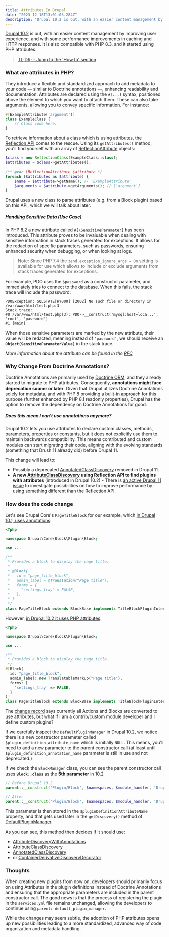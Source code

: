 ```yaml
---
title: Attributes In Drupal
date: "2023-12-18T13:01:03.284Z"
description: "Drupal 10.2 is out, with an easier content management by improving user experience, and with some performance improvements in caching and HTTP responses. It is also compatible with PHP 8.3, and it started using PHP attributes."
---
```


[Drupal 10.2](https://www.drupal.org/project/drupal/releases/10.2.0) is out, with an easier content management by improving user experience, and with some performance improvements in caching and HTTP responses. It is also compatible with PHP 8.3, and it started using PHP attributes.

> [TL;DR; - Jump to the 'How to' section](#how-does-the-code-change)

### What are attributes in PHP?

They introduce a flexible and standardized approach to add metadata to your code — similar to Doctrine annotations —, enhancing readability and documentation. Attributes are declared using the `#[...]` syntax, positioned above the element to which you want to attach them. These can also take arguments, allowing you to convey specific information. For instance:

```php
#[ExampleAttribute('argument')]
class ExampleClass {
    // Class code here.
}
```

To retrieve information about a class which is using attributes, the [Reflection API](https://www.php.net/manual/en/book.reflection.php) comes to the rescue. Using its `getAttributes()` method, you'll find yourself with an array of [ReflectionAttribute](https://www.php.net/manual/en/class.reflectionattribute.php) objects:

```php
$class = new ReflectionClass(ExampleClass::class);
$attributes = $class->getAttributes();

/** @var \ReflectionAttribute $attribute */
foreach ($attributes as $attribute) {
    $name = $attribute->getName(); // 'ExampleAttribute'
    $arguments = $attribute->getArguments(); // ['argument'] 
}
```

Drupal uses a new class to parse attributes (e.g. from a Block plugin) based on this API, which we will talk about later.

##### Handling Sensitive Data (Use Case)

In PHP 8.2 a new attribute called [`#[\SensitiveParameter]`](https://www.php.net/manual/en/class.sensitiveparameter.php) has been introduced. This attribute proves to be invaluable when dealing with sensitive information in stack traces generated for exceptions. It allows for the redaction of specific parameters, such as passwords, ensuring enhanced security when debugging, or when looking at logs.

> Note: Since PHP 7.4 the `zend.exception_ignore_args = On` setting is available for use which allows to include or exclude arguments from stack traces generated for exceptions.

For example, PDO uses the `$password` as a constructor parameter, and immediately tries to connect to the database. When this fails, the stack trace will include the password:

```
PDOException: SQLSTATE[HY000] [2002] No such file or directory in /var/www/html/test.php:3
Stack trace:
#0 /var/www/html/test.php(3): PDO->__construct('mysql:host=loca...', 'root', 'password')
#1 {main}
```

When those sensitive parameters are marked by the new attribute, their value will be redacted, meaning instead of `'password'`, we should receive an __`Object(SensitiveParameterValue)`__ in the stack trace.

_More information about the attribute can be found in the [RFC](https://wiki.php.net/rfc/redact_parameters_in_back_traces)._


### Why Change From Doctrine Annotations?

Doctrine Annotations are primarily used by [Doctrine ORM](https://github.com/doctrine/orm), and they already started to migrate to PHP attributes. Consequently, __annotations might face deprecation sooner or later__. Given that Drupal utilizes Doctrine Annotations solely for metadata, and with PHP 8 providing a built-in approach for this purpose (further enhanced by PHP 8.1 readonly properties), Drupal has the option to remove the dependency on Doctrine Annotations for good.

##### Does this mean I can't use annotations anymore?

Drupal 10.2 lets you use attributes to declare custom classes, methods, parameters, properties or constants, but it does not explicitly use them to maintain backwards compatibility. This means contributed and custom modules can start migrating their code, aligning with the evolving standards (something that Drush 11 already did) before Drupal 11.

This change will lead to:
* Possibly a deprecated [AnnotatedClassDiscovery](https://git.drupalcode.org/project/drupal/-/blob/10.2.x/core/lib/Drupal/Component/Annotation/Plugin/Discovery/AnnotatedClassDiscovery.php) removed in Drupal 11.
* __A new [AttributeClassDiscovery](https://git.drupalcode.org/project/drupal/-/blob/10.2.x/core/lib/Drupal/Component/Plugin/Discovery/AttributeClassDiscovery.php) using Reflection API to find plugins with attributes__ (introduced in Drupal 10.2) - There is [an active Drupal 11 issue](https://www.drupal.org/project/drupal/issues/3395260) to investigate possibilities on how to improve performance by using something different than the Reflection API.


### How does the code change

Let's see Drupal Core's `PageTitleBlock` for our example, which [in Drupal 10.1, uses annotations](https://git.drupalcode.org/project/drupal/-/blob/10.1.x/core/lib/Drupal/Core/Block/Annotation/Block.php):

```php
<?php

namespace Drupal\Core\Block\Plugin\Block;

use ...

/**
 * Provides a block to display the page title.
 *
 * @Block(
 *   id = "page_title_block",
 *   admin_label = @Translation("Page title"),
 *   forms = {
 *     "settings_tray" = FALSE,
 *   },
 * )
 */
class PageTitleBlock extends BlockBase implements TitleBlockPluginInterface {

```

However, [in Drupal 10.2 it uses PHP attributes](https://git.drupalcode.org/project/drupal/-/blob/10.2.x/core/lib/Drupal/Core/Block/Attribute/Block.php).

```php
<?php

namespace Drupal\Core\Block\Plugin\Block;

use ...

/**
 * Provides a block to display the page title.
 */
#[Block(
  id: "page_title_block",
  admin_label: new TranslatableMarkup("Page title"),
  forms: [
    'settings_tray' => FALSE,
  ]
)]
class PageTitleBlock extends BlockBase implements TitleBlockPluginInterface {

```

The [change record](https://www.drupal.org/node/3395575) says currently all Actions and Blocks are converted to use attributes, but what if I am a contrib/custom module developer and I define custom plugins?

If we carefully inspect the `DefaultPluginManager` in Drupal 10.2, we notice there is a new constructor parameter called `$plugin_definition_attribute_name` which is initially `NULL`. This means, you'll need to add a new parameter to the parent constructor call (at least until `$plugin_definition_annotation_name` parameter is still in use and not deprecated.)

If we check the `BlockManager` class, you can see the parent constructor call uses __`Block::class`__ as the __5th parameter__ in 10.2

```php
// Before Drupal 10.2
parent::__construct('Plugin/Block', $namespaces, $module_handler, 'Drupal\Core\Block\BlockPluginInterface', 'Drupal\Core\Block\Annotation\Block');

// After
parent::__construct('Plugin/Block', $namespaces, $module_handler, 'Drupal\Core\Block\BlockPluginInterface', Block::class, 'Drupal\Core\Block\Annotation\Block');
```

This parameter is then stored in the `$pluginDefinitionAttributeName` property, and that gets used later in the `getDiscovery()` method of [DefaultPluginManager](https://git.drupalcode.org/project/drupal/-/blob/10.2.x/core/lib/Drupal/Core/Plugin/DefaultPluginManager.php#L290).

As you can see, this method then decides if it should use:
* [AttributeDiscoveryWithAnnotations](https://git.drupalcode.org/project/drupal/-/blob/10.2.x/core/lib/Drupal/Core/Plugin/Discovery/AttributeDiscoveryWithAnnotations.php)
* [AttributeClassDiscovery](https://git.drupalcode.org/project/drupal/-/blob/10.2.x/core/lib/Drupal/Core/Plugin/Discovery/AttributeClassDiscovery.php)
* [AnnotatedClassDiscovery](https://git.drupalcode.org/project/drupal/-/blob/10.2.x/core/lib/Drupal/Core/Plugin/Discovery/AnnotatedClassDiscovery.php)
* or [ContainerDerivativeDiscoveryDecorator](https://git.drupalcode.org/project/drupal/-/blob/10.2.x/core/lib/Drupal/Core/Plugin/Discovery/ContainerDerivativeDiscoveryDecorator.php)

### Thoughts

When creating new plugins from now on, developers should primarily focus on using Attributes in the plugin definitions instead of Doctrine Annotations and ensuring that the appropriate parameters are included in the parent constructor call. The good news is that the process of registering the plugin in the `services.yml` file remains unchanged, allowing the developers to continue using `parent: default_plugin_manager`.

While the changes may seem subtle, the adoption of PHP attributes opens up new possibilities leading to a more standardized, advanced way of code organization and metadata handling.
